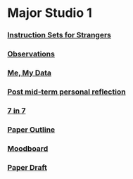 # Major Studio 1

### [Instruction Sets for Strangers](InstructionSetsForStrangers.md)

### [Observations](Observations.md)

### [Me, My Data](MeMyData.md)

### [Post mid-term personal reflection](PostMidtermPersonalReflection.md)

### [7 in 7](7in7.md)

### [Paper Outline](PaperOutline.md)

### [Moodboard](Moodboard.md)

### [Paper Draft](https://drive.google.com/file/d/1nul94Q7Mgk-i5r6fuFd8DI2rTdUzwCrA/view?usp=sharing)
